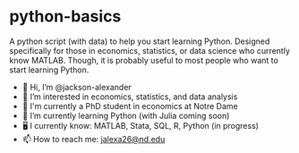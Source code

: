 # python-basics
A python script (with data) to help you start learning Python. 
Designed specifically for those in economics, statistics, or data science who currently know MATLAB.
Though, it is probably useful to most people who want to start learning Python.

- 👋 Hi, I’m @jackson-alexander
- 👀 I’m interested in economics, statistics, and data analysis
- 🏫 I'm currently a PhD student in economics at Notre Dame
- 🌱 I’m currently learning Python (with Julia coming soon)
- 🖥️ I currently know: MATLAB, Stata, SQL, R, Python (in progress)
- 📫 How to reach me: jalexa26@nd.edu
